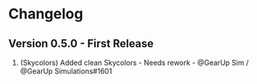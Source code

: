 # Changelog 
<!-- ⚠⚠ Please follow the format provided ⚠⚠ -->
<!-- Use the following format below -->
<!--  1. (Area of Changes) Title of changes - Special Notes - @github username / @Discord Username YYYY  -->

## Version 0.5.0 - First Release
1. (Skycolors) Added clean Skycolors - Needs rework - @GearUp Sim / @GearUp Simulations#1601
